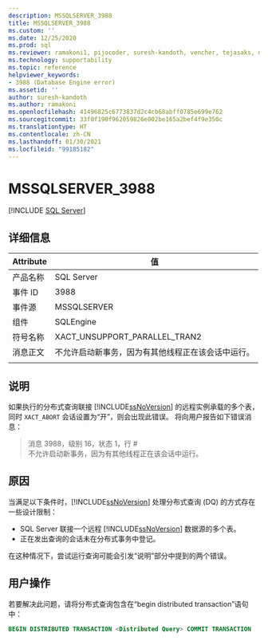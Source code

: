 ```yaml
---
description: MSSQLSERVER_3988
title: MSSQLSERVER_3988
ms.custom: ''
ms.date: 12/25/2020
ms.prod: sql
ms.reviewer: ramakoni1, pijocoder, suresh-kandoth, vencher, tejasaks, docast
ms.technology: supportability
ms.topic: reference
helpviewer_keywords:
- 3988 (Database Engine error)
ms.assetid: ''
author: suresh-kandoth
ms.author: ramakoni
ms.openlocfilehash: 41496825c6773837d2c4cb68abff0785e699e762
ms.sourcegitcommit: 33f0f190f962059826e002be165a2bef4f9e350c
ms.translationtype: HT
ms.contentlocale: zh-CN
ms.lasthandoff: 01/30/2021
ms.locfileid: "99185182"
---
```

# <a name="mssqlserver_3988"></a>MSSQLSERVER_3988
 [!INCLUDE [SQL Server](../../includes/applies-to-version/sqlserver.md)]

## <a name="details"></a>详细信息

|Attribute|值|
|---|---|
|产品名称|SQL Server|
|事件 ID|3988|
|事件源|MSSQLSERVER|
|组件|SQLEngine|
|符号名称|XACT_UNSUPPORT_PARALLEL_TRAN2|
|消息正文|不允许启动新事务，因为有其他线程正在该会话中运行。|
||

## <a name="explanation"></a>说明

如果执行的分布式查询联接 [!INCLUDE[ssNoVersion](../../includes/ssnoversion-md.md)] 的远程实例承载的多个表，同时 `XACT_ABORT` 会话设置为“开”，则会出现此错误。 将向用户报告如下错误消息：

> 消息 3988，级别 16，状态 1，行 #  
不允许启动新事务，因为有其他线程正在该会话中运行。

## <a name="cause"></a>原因

当满足以下条件时，[!INCLUDE[ssNoVersion](../../includes/ssnoversion-md.md)] 处理分布式查询 (DQ) 的方式存在一些设计限制：

- SQL Server 联接一个远程 [!INCLUDE[ssNoVersion](../../includes/ssnoversion-md.md)] 数据源的多个表。
- 正在发出查询的会话未在分布式事务中登记。

在这种情况下，尝试运行查询可能会引发“说明”部分中提到的两个错误。

## <a name="user-action"></a>用户操作

若要解决此问题，请将分布式查询包含在“begin distributed transaction”语句中：

```sql
BEGIN DISTRIBUTED TRANSACTION <Distributed Query> COMMIT TRANSACTION
```
